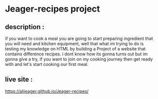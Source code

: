 # Jeager-recipes project
## description :
if you want to cook a meal you are going to start preparing ingredient that you will need and kitchen equipment,
well that what im trying to do is testing my knowledge on HTML by building a Project of a website that contains difference recipes.
i dont know how its gonna turns out but im gonna give a try, if you want to join on my cooking journey then get ready with and let's start cooking our first meal.

## live site :
https://alijeager.github.io/Jeager-recipes/


